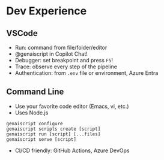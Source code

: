 # Dev Experience

## VSCode 

- Run: command from file/folder/editor
- @genaiscript in Copilot Chat!
- Debugger: set breakpoint and press `F5`!
- Trace: observe every step of the pipeline
- Authentication: from `.env` file or environment, Azure Entra

## Command Line

- Use your favorite code editor (Emacs, vi, etc.)
- Uses Node.js

```
genaiscript configure
genaiscript scripts create [script]
genaiscript run [script] [...files]
genaiscript serve [script]
```

- CI/CD  friendly: GitHub Actions, Azure DevOps
